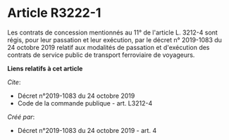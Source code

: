 # Article R3222-1

Les contrats de concession mentionnés au 11° de l'article L. 3212-4 sont régis, pour leur passation et leur exécution, par le
décret n° 2019-1083 du 24 octobre 2019  relatif aux modalités de passation et d'exécution des contrats de service public de
transport ferroviaire de voyageurs.

**Liens relatifs à cet article**

_Cite_:

  - Décret n°2019-1083 du 24 octobre 2019
  - Code de la commande publique - art. L3212-4

_Créé par_:

  - Décret n°2019-1083 du 24 octobre 2019 - art. 4
